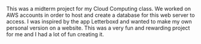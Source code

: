 This was a midterm project for my Cloud Computing class. We worked on AWS accounts in order to host and create
a database for this web server to access. I was inspired by the app Letterboxd and wanted to make my own personal
version on a website. This was a very fun and rewarding project for me and I had a lot of fun creating it. 
